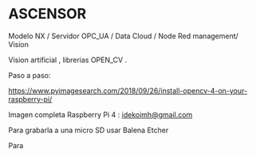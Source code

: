 # ASCENSOR
Modelo NX / Servidor OPC_UA / Data Cloud / Node Red management/ Vision

Vision artificial , librerias OPEN_CV .

Paso a paso:

https://www.pyimagesearch.com/2018/09/26/install-opencv-4-on-your-raspberry-pi/

Imagen completa Raspberry Pi 4 : idekoimh@gmail.com

Para grabarla a una micro SD usar Balena Etcher

Para 
